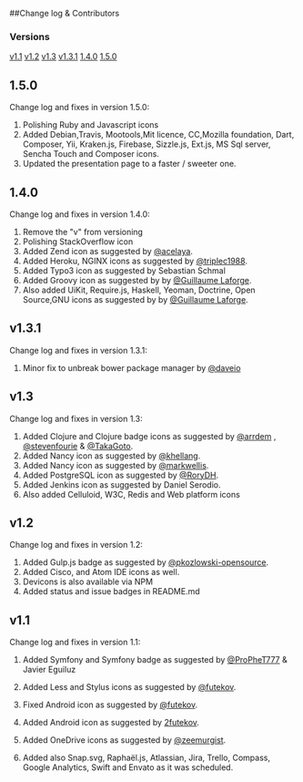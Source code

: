 ##Change log & Contributors

### Versions

[v1.1](#v1.1)
[v1.2](#v1.2)
[v1.3](#v1.3)
[v1.3.1](#v1.3.1)
[1.4.0](#1.4.0)
[1.5.0](#1.5.0)

## 1.5.0
Change log and fixes in version 1.5.0:
1. Polishing Ruby and Javascript icons
2. Added Debian,Travis, Mootools,Mit licence, CC,Mozilla foundation, Dart, Composer, Yii, Kraken.js, Firebase, Sizzle.js, Ext.js, MS Sql server, Sencha Touch and Composer icons.
3. Updated the presentation page to a faster / sweeter one.


## 1.4.0
Change log and fixes in version 1.4.0:
1. Remove the "v" from versioning
2. Polishing StackOverflow icon
3. Added Zend icon as suggested by [@acelaya](https://github.com/acelaya).
4. Added Heroku, NGINX icons as suggested by [@triplec1988](https://github.com/triplec1988). 
5. Added Typo3 icon as suggested by Sebastian Schmal
6. Added Groovy icon as suggested by by [@Guillaume Laforge](https://twitter.com/glaforge). 
7. Also added UiKit, Require.js, Haskell, Yeoman, Doctrine, Open Source,GNU icons as suggested by by [@Guillaume Laforge](https://twitter.com/glaforge). 

## v1.3.1

Change log and fixes in version 1.3.1:
1. Minor fix to unbreak bower package manager by [@daveio](https://github.com/daveio)

## v1.3

Change log and fixes in version 1.3:
1. Added Clojure and Clojure badge icons as suggested by [@arrdem](https://github.com/arrdem) , [@stevenfourie](https://github.com/stevenfourie) & [@TakaGoto](https://github.com/TakaGoto). 
2. Added Nancy icon as suggested by [@khellang](https://github.com/khellang).
3. Added Nancy icon as suggested by [@markwellis](https://github.com/markwellis).
4. Added PostgreSQL icon as suggested by [@RoryDH](https://github.com/RoryDH).
5. Added Jenkins icon as suggested by Daniel Serodio.
6. Also added Celluloid, W3C, Redis and Web platform icons

## v1.2

Change log and fixes in version 1.2:
1. Added Gulp.js badge as suggested by [@pkozlowski-opensource](https://github.com/pkozlowski-opensource). 
2. Added Cisco, and Atom IDE icons as well.
3. Devicons is also available via NPM 
4. Added status and issue badges in README.md

## v1.1

Change log and fixes in version 1.1:

1. Added Symfony and Symfony badge as suggested by [@ProPheT777](https://github.com/ProPheT777) & Javier Eguiluz 

2. Added Less and Stylus icons as suggested by [@futekov](https://github.com/futekov).
3. Fixed Android icon as suggested by [@futekov](https://github.com/futekov).
4. Added Android icon as suggested by [2futekov](https://github.com/futekov).
5. Added OneDrive icons as suggested by [@zeemurgist](https://github.com/zeemurgist).
6. Added also Snap.svg, Raphaël.js, Atlassian, Jira, Trello, Compass, Google Analytics, Swift and  Envato as it was scheduled.
